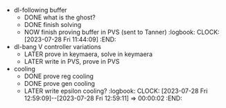 - dl-following buffer
	- DONE what is the ghost?
	- DONE finish solving
	- NOW finish proving buffer in PVS (sent to Tanner)
:logbook:
	  	  CLOCK: [2023-07-28 Fri 11:44:09]
:END:
- dl-bang V controller variations
	- LATER prove in keymaera, solve in keymaera
	- LATER write in PVS, prove in PVS
- cooling
	- DONE prove reg cooling
	- DONE prove gen cooling
	- LATER write epsilon cooling?
:logbook:
	  	  CLOCK: [2023-07-28 Fri 12:59:09]--[2023-07-28 Fri 12:59:11] =>  00:00:02
:END:
